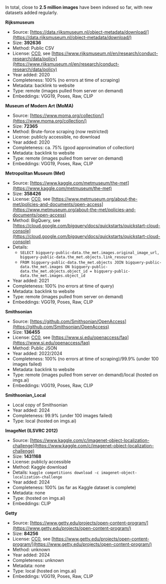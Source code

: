 In total, close to **2.5 million images** have been indexed so far, with new datasets added regularly.

**Rijksmuseum**

- Source: [https://data.rijksmuseum.nl/object-metadata/download/](https://data.rijksmuseum.nl/object-metadata/download/)
- Size: **392636**
- Method: Public CSV
- License: [CC0](https://creativecommons.org/publicdomain/zero/1.0/), see [https://www.rijksmuseum.nl/en/research/conduct-research/data/policy](https://www.rijksmuseum.nl/en/research/conduct-research/data/policy)
- Year added: 2020
- Completeness: 100% (no errors at time of scraping)
- Metadata: backlink to website
- Type: remote (images pulled from server on demand)
- Embeddings: VGG19, Poses, Raw, CLIP

**Museum of Modern Art (MoMA)**

- Source: [https://www.moma.org/collection/](https://www.moma.org/collection/)
- Size: **72365**
- Method: Brute-force scraping (now restricted)
- License: publicly accessible, no download
- Year added: 2020
- Completeness: ca. 75% (good approximation of collection)
- Metadata: backlink to website
- Type: remote (images pulled from server on demand)
- Embeddings: VGG19, Poses, Raw, CLIP

**Metropolitan Museum (Met)**

- Source: [https://www.kaggle.com/metmuseum/the-met](https://www.kaggle.com/metmuseum/the-met)
- Size: **358426**
- License: [CC0](https://creativecommons.org/publicdomain/zero/1.0/), see [https://www.metmuseum.org/about-the-met/policies-and-documents/open-access](https://www.metmuseum.org/about-the-met/policies-and-documents/open-access)
- Method: BigQuery, see [https://cloud.google.com/bigquery/docs/quickstarts/quickstart-cloud-console](https://cloud.google.com/bigquery/docs/quickstarts/quickstart-cloud-console)
- Details:
    - `SELECT bigquery-public-data.the_met.images.original_image_url, bigquery-public-data.the_met.objects.link_resource`
    - `FROM bigquery-public-data.the_met.objects JOIN bigquery-public-data.the_met.images ON bigquery-public-data.the_met.objects.object_id = bigquery-public-data.the_met.images.object_id`
- Year added: 2021
- Completeness: 100% (no errors at time of query)
- Metadata: backlink to website
- Type: remote (images pulled from server on demand)
- Embeddings: VGG19, Poses, Raw, CLIP

**Smithsonian**

- Source: [https://github.com/Smithsonian/OpenAccess](https://github.com/Smithsonian/OpenAccess)
- Size: **136455**
- License: [CC0](https://creativecommons.org/publicdomain/zero/1.0/), see [https://www.si.edu/openaccess/faq](https://www.si.edu/openaccess/faq)
- Method: Public JSON
- Year added: 2022/2024
- Completeness: 100% (no errors at time of scraping)/99.9% (under 100 images failed)
- Metadata: backlink to website
- Type: remote (images pulled from server on demand)/local (hosted on imgs.ai)
- Embeddings: VGG19, Poses, Raw, CLIP

**Smithsonian_Local**

- Local copy of Smithsonian
- Year added: 2024
- Completeness: 99.9% (under 100 images failed)
- Type: local (hosted on imgs.ai)

**ImageNet (ILSVRC 2012)**

- Source: [https://www.kaggle.com/c/imagenet-object-localization-challenge](https://www.kaggle.com/c/imagenet-object-localization-challenge)
- Size: **1431168**
- License: publicly accessible
- Method: Kaggle download
- Details: `kaggle competitions download -c imagenet-object-localization-challenge`
- Year added: 2024
- Completeness: 100% (as far as Kaggle dataset is complete)
- Metadata: none
- Type: (hosted on imgs.ai)
- Embeddings: CLIP

**Getty**

- Source: [https://www.getty.edu/projects/open-content-program/](https://www.getty.edu/projects/open-content-program/)
- Size: **84256**
- License: [CC0](https://creativecommons.org/publicdomain/zero/1.0/), see [https://www.getty.edu/projects/open-content-program/](https://www.getty.edu/projects/open-content-program/)
- Method: unknown
- Year added: 2024
- Completeness: unknown
- Metadata: none
- Type: local (hosted on imgs.ai)
- Embeddings: VGG19, Poses, Raw, CLIP